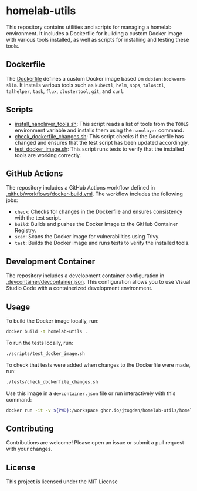 # homelab-utils

This repository contains utilities and scripts for managing a homelab environment. It includes a Dockerfile for building a custom Docker image with various tools installed, as well as scripts for installing and testing these tools.

## Dockerfile

The [Dockerfile](Dockerfile) defines a custom Docker image based on `debian:bookworm-slim`. It installs various tools such as `kubectl`, `helm`, `sops`, `talosctl`, `talhelper`, `task`, `flux`, `clustertool`, `git`, and `curl`.

## Scripts

- [install_nanolayer_tools.sh](scripts/install_nanolayer_tools.sh): This script reads a list of tools from the `TOOLS` environment variable and installs them using the `nanolayer` command.
- [check_dockerfile_changes.sh](tests/check_dockerfile_changes.sh): This script checks if the Dockerfile has changed and ensures that the test script has been updated accordingly.
- [test_docker_image.sh](tests/test_docker_image.sh): This script runs tests to verify that the installed tools are working correctly.

## GitHub Actions

The repository includes a GitHub Actions workflow defined in [.github/workflows/docker-build.yml](.github/workflows/docker-build.yml). The workflow includes the following jobs:

- `check`: Checks for changes in the Dockerfile and ensures consistency with the test script.
- `build`: Builds and pushes the Docker image to the GitHub Container Registry.
- `scan`: Scans the Docker image for vulnerabilities using Trivy.
- `test`: Builds the Docker image and runs tests to verify the installed tools.

## Development Container

The repository includes a development container configuration in [.devcontainer/devcontainer.json](.devcontainer/devcontainer.json). This configuration allows you to use Visual Studio Code with a containerized development environment.

## Usage

To build the Docker image locally, run:

```sh
docker build -t homelab-utils .
```
To run the tests locally, run:
```sh
./scripts/test_docker_image.sh
```
To check that tests were added when changes to the Dockerfile were made, run:
```sh
./tests/check_dockerfile_changes.sh
```
Use this image in a `devcontainer.json` file or run interactively with this command:
```sh
docker run -it -v ${PWD}:/workspace ghcr.io/jtogden/homelab-utils/homelab-utils:latest
```
## Contributing
Contributions are welcome! Please open an issue or submit a pull request with your changes.

## License
This project is licensed under the MIT License